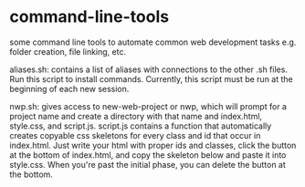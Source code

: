 # command-line-tools
some command line tools to automate common web development tasks e.g. folder creation, file linking, etc.

aliases.sh: contains a list of aliases with connections to the other .sh files. Run this script to install commands. Currently, this script must be run at the beginning of each new session.

nwp.sh: gives access to new-web-project or nwp, which will prompt for a project name and create a directory with that name and index.html, style.css, and script.js. script.js contains a function that automatically creates copyable css skeletons for every class and id that occur in index.html. Just write your html with proper ids and classes, click the button at the bottom of index.html, and copy the skeleton below and paste it into style.css. When you're past the initial phase, you can delete the button at the bottom.
